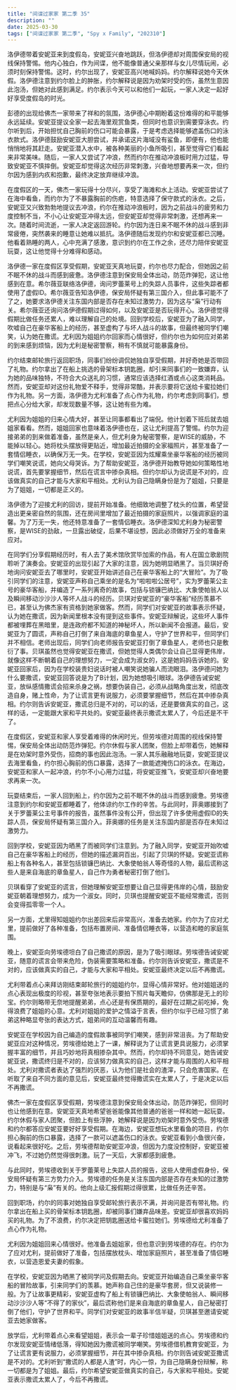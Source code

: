 ```yaml
---
title: "间谍过家家 第二季 35"
description: ""
date: 2025-03-30
tags: ["间谍过家家 第二季", "Spy x Family", "202310"]
---
```


洛伊德带着安妮亚来到度假岛，安妮亚兴奋地跳跃，但洛伊德却对周围保安局的视线保持警惕。他内心独白，作为间谍，他不能像普通父亲那样与女儿尽情玩闹，必须时刻保持警惕。这时，约尔出现了，安妮亚高兴地喊妈妈。约尔解释说她今天休假。洛伊德注意到约尔脸上的肿胀，约尔解释说是因为劝架时受的伤，虽然生意因此泡汤，但她对此感到满足。约尔表示今天可以和他们一起玩，一家人决定一起好好享受度假岛的时光。

彭德的出现给佛杰一家带来了祥和的氛围，洛伊德心中期盼着这份难得的和平能够永远延续。安妮亚提议全家一起去海里观赏鱼类，但同时也意识到需要穿泳衣。约尔听到后，开始担忧自己胸前的伤口可能会暴露，于是考虑选择能够遮盖伤口的泳衣款式。洛伊德鼓励安妮亚大胆尝试，并承诺这片海域没有鲨鱼，即便有，他也能悄悄地将其赶走。安妮亚潜入水中，被各种美丽的小鱼所吸引，甚至觉得它们看起来非常美味。随后，一家人又尝试了冲浪，然而约尔在推动冲浪板时用力过猛，导致安妮亚不慎摔倒。安妮亚却觉得这次经历非常刺激，兴奋地想要再来一次，但约尔因为感到内疚和抱歉，最终决定放弃继续冲浪。

在度假区的一天，佛杰一家玩得十分尽兴，享受了海滩和水上活动。安妮亚尝试了在海中看鱼，而约尔为了不暴露胸前的伤疤，特意选择了保守款式的泳衣。之后，安妮亚又兴致勃勃地提议去冲浪，约尔在推动冲浪板时，因为之前战斗的疲劳和力度控制不当，不小心让安妮亚冲得太远，但安妮亚却觉得非常刺激，还想再来一次。随着时间流逝，一家人决定返回游轮。约尔因为连日来不眠不休的战斗感到非常疲倦，突然袭来的睡意让她难以抵抗。洛伊德随后发现约尔和安妮亚都已沉睡。他看着熟睡的两人，心中充满了感激，意识到约尔在工作之余，还尽力陪伴安妮亚玩耍，这让他觉得十分难得和感动。

洛伊德一家在度假区享受假期，安妮亚天真地玩耍，约尔也尽力配合，但她因之前不眠不休的战斗而感到疲惫。洛伊德注意到保安局全体出动，防范炸弹犯，这让他感到在意。希尔薇亚联络洛伊德，询问罗蕾莱号上的失踪人员事件，这些失踪者都使用了虚假ID。希尔薇亚告知洛伊德，保安局怀疑有第三国介入，但此事可能不了了之，她要求洛伊德关注东国内部是否存在未知过激势力，因为这与“枭”行动有关。希尔薇亚还询问洛伊德假期过得如何，以及安妮亚是否玩得开心。洛伊德觉得假期比做任务还累人，难以理解自己的处境。回到学校后，安妮亚为了融入同学，吹嘘自己在豪华客船上的经历，甚至虚构了与坏人战斗的故事，但最终被同学们嘲笑，认为她在撒谎。尤利因为姐姐约尔回家而心情很好，但约尔也为如何应对弟弟的到来感到烦恼，因为尤利是秘密警察，稍有不慎就可能暴露身份。

约尔结束邮轮旅行返回职场，同事们纷纷调侃她独自享受假期，并好奇她是否带回了礼物。约尔拿出了在船上挑选的骨架标本钥匙圈，却引来同事们的一致嫌弃，认为她的品味独特，不符合大众送礼的习惯，通常应该选择红酒或点心这类消耗品。然而，安妮亚却对这份礼物爱不释手，觉得非常酷，并表示要将它送给卡蜜拉她们作为礼物。另一方面，洛伊德为尤利准备了点心作为礼物，约尔考虑到同事们，想把点心分给大家，却发现数量不够，这让她有些为难。

尤利因为姐姐的归来心情大好，甚至让同事都看出了端倪。他计划着下班后就去姐姐家看看。然而，姐姐回家也意味着洛伊德也在，这让尤利提高了警惕。约尔为迎接弟弟的到来做着准备，虽然是亲人，但尤利身为秘密警察，是WISE的威胁，不能掉以轻心。她将枕头摆放得更贴近，增加最近拍摄的全家福照片，甚至准备了一套情侣睡衣，以确保万无一失。在学校，安妮亚因为炫耀乘坐豪华客船的经历被同学们嘲笑说谎，她向父母哭诉。为了帮助安妮亚，洛伊德开始教导她如何策略性地说谎，首先要掌握细节，然后在谎言中掺杂真相。但约尔却认为说谎是不对的，应该做真实的自己才能与大家和平相处。尤利认为自己隐瞒身份是为了姐姐，只要是为了姐姐，一切都是正义的。

洛伊德为了迎接尤利的回访，提前开始准备。他细致地调整了枕头的位置，希望营造出更亲密自然的氛围，还在房间里增加了最近拍摄的家庭照片，以强调家庭的温馨。为了万无一失，他还特意准备了一套情侣睡衣。洛伊德深知尤利身为秘密警察，是WISE的劲敌，一旦露出破绽，后果不堪设想，因此必须做好万全的准备来应对。

在同学们分享假期经历时，有人去了美术馆欣赏毕加索的作品，有人在国立歌剧院聆听了演奏会。安妮亚的出现引起了大家的注意，因为她明显晒黑了。当贝琪好奇地询问安妮亚去了哪里时，安妮亚开始讲述自己在豪华客船上的“大冒险”。为了吸引同学们的注意，安妮亚声称自己乘坐的是名为“啦啦啦公居号”，实为罗蕾莱公主号的豪华客船，并编造了一系列离奇的故事，包括与锁镰巴纳比、大象使帕翁人以及瞬间移动沙沙沙人等坏人战斗的经历。贝琪对安妮亚的“豪华客船”经历羡慕不已，甚至认为佛杰家有资格到她家做客。然而，同学们对安妮亚的故事表示怀疑，认为她在撒谎，因为新闻里根本没有提到这些事件。安妮亚辩解说，这些坏人事件都被埋葬在黑暗里，是连政府都不知道的神秘坏人，所以新闻不会报道。最后，安妮亚为了圆谎，声称自己打倒了来自海底的章鱼星人，守护了世界和平，但同学们并不相信。老师出现后，同学们向老师报告安妮亚打倒了章鱼星人，老师也只是敷衍了事。贝琪虽然也觉得安妮亚在撒谎，但她觉得人类偶尔会让自己显得更伟岸，就像这样不断朝着自己的理想努力，一定会成为淑女的，这是她妈妈告诉她的。安妮亚回家后，因为在学校装贵妇说话时被人嘲笑说她骗人而流眼泪。洛伊德问她为什么要撒谎，安妮亚回答说是为了B计划，因为她想吸引眼球。洛伊德告诫安妮亚，放纵感情撒谎会招来杀身之祸，想要伪装自己，必须从战略角度出发，彻底改造自身，赌上性命，为了让谎言更有说服力，必须要掌握细节，然后在其中掺杂真相。约尔则告诉安妮亚，撒谎总归是不对的，可以的话，还是要做真实的自己，这样的话，一定能跟大家和平共处的。安妮亚最终表示撒谎太累人了，今后还是不干了。

在度假区，安妮亚和家人享受着难得的休闲时光，但劳埃德对周围的视线保持警惕，保安局全体出动防范炸弹犯。约尔休假与家人团聚，但脸上却带着伤，她解释是在劝架时意外受伤，招商的事也因此泡汤。一家人其乐融融地玩耍，安妮亚提议去海里看鱼，约尔担心胸前的伤口暴露，选择了一款能遮掩伤口的泳衣。在海边，安妮亚和家人一起冲浪，约尔不小心用力过猛，将安妮亚推飞，安妮亚却兴奋地要求再来一次。

玩耍结束后，一家人回到船上，约尔因为之前不眠不休的战斗而感到疲惫。劳埃德注意到约尔和安妮亚都睡着了，他体谅约尔工作的辛苦。与此同时，菲奥娜接到了关于罗蕾莱公主号事件的报告，虽然事件没有公开，但出现了许多使用虚假ID的失踪人员，保安局怀疑有第三国介入。菲奥娜的任务是关注东国内部是否存在未知过激势力。

回到学校，安妮亚因为晒黑了而被同学们注意到。为了融入同学，安妮亚开始吹嘘自己在豪华客船上的经历，但她的描述漏洞百出，引起了贝琪的怀疑。安妮亚谎称船上有各种名人，甚至包括锁镰巴纳比、大象使帕翁人等奇怪的人物，最后谎称这些人是来自海底的章鱼星人，自己作为勇者秘密打倒了他们。

贝琪看穿了安妮亚的谎言，但她理解安妮亚想要让自己显得更伟岸的心情，鼓励安妮亚朝着理想努力，成为一个淑女。同时，贝琪也提醒安妮亚不能经常撒谎，否则会变得孤零零一个人。

另一方面，尤里得知姐姐约尔出差回来后非常高兴，准备去她家。约尔为了应对尤里，提前做好了各种准备，包括布置房间、准备情侣睡衣等，以营造和睦的家庭氛围。

晚上，安妮亚向劳埃德坦白了自己撒谎的原因，是为了吸引眼球。劳埃德告诫安妮亚，随意的谎言会带来危险，伪装需要策略和准备。约尔则告诉安妮亚，撒谎是不对的，应该做真实的自己，才能与大家和平相处。安妮亚最终决定以后不再撒谎。

尤利带着点心来拜访刚结束邮轮旅行的姐姐约尔，显得心情非常好。他对姐姐送的点心表现出极度的珍视，甚至夸张地表示要拍下照片每天瞻仰，仿佛那是无上的珍宝。约尔则略带无奈地提醒弟弟，点心还是有保质期的，最好在过期之前吃掉，免得浪费了姐姐的心意。尤利对姐姐的爱护之情溢于言表，但约尔似乎已经习惯了弟弟这种略显夸张的表达方式，姐弟间的互动温馨而有趣。

安妮亚在学校因为自己编造的度假故事被同学们嘲笑，感到非常沮丧。为了帮助安妮亚应对这种情况，劳埃德给她上了一课，解释说为了让谎言更具说服力，必须掌握丰富的细节，并且巧妙地将真相掺杂其中。然而，约尔却持不同意见，她告诫安妮亚说，撒谎终归是不对的，应该努力做真实的自己，这样才能与周围的人和平相处。尤利对撒谎者表达了强烈的厌恶，认为他们是社会的渣滓，只会危害国家。在听取了来自不同方面的意见后，安妮亚最终觉得撒谎实在太累人了，于是决定以后不再撒谎。

佛杰一家在度假区享受假期，劳埃德注意到保安局全体出动，防范炸弹犯，但同时也让他感到在意。安妮亚天真地希望爸爸能像其他普通的爸爸一样和她一起玩耍。约尔休假与家人团聚，但脸上有些浮肿，她解释说是因为劝架时意外受伤。劳埃德和约尔都答应安妮亚要好好享受假期。在海边，安妮亚想玩水里看鱼的项目，约尔担心胸前的伤口暴露，选择了一款可以遮盖伤口的泳衣。安妮亚看到小鱼很兴奋，说看起来很好吃。之后，劳埃德帮助安妮亚冲浪，但因为力度没控制好，安妮亚被冲飞，不过她仍然觉得很刺激。玩了一天后，大家都感到疲惫。

与此同时，劳埃德收到关于罗蕾莱号上失踪人员的报告，这些人使用虚假身份，保安局怀疑有第三方势力介入。劳埃德的任务是关注东国内部是否存在未知的过激势力，特别是与“枭”有关的。他向上级汇报假期过得很累，比做任务还辛苦。

回到职场，约尔的同事对她独自享受邮轮旅行表示不满，并询问是否有带礼物。约尔拿出在船上买的骨架标本钥匙圈，却被同事们嫌弃品味差。安妮亚却很喜欢妈妈买的礼物。为了不浪费，约尔决定把钥匙圈送给卡蜜拉她们。劳埃德给尤利准备了点心作为礼物。

尤利因为姐姐回来心情很好。他准备去姐姐家，但也意识到劳埃德的存在。约尔为了应对尤利，提前做好了准备，包括摆放枕头、增加家庭照片，甚至准备了情侣睡衣，以营造恩爱夫妻的假象。

在学校，安妮亚因为晒黑了被同学问及假期去向。安妮亚开始编造自己乘坐豪华客船的冒险故事，引来同学们的羡慕。她声称自己住的是豪华套房，但又说装修一般。为了让故事更精彩，安妮亚虚构了船上有锁镰巴纳比、大象使帕翁人、瞬间移动沙沙沙人等“不得了的家伙”，最后谎称他们是来自海底的章鱼星人，自己秘密打倒了他们，守护了世界和平。同学们对安妮亚的故事半信半疑，贝琪甚至邀请安妮亚去她家做客。

放学后，尤利带着点心来看望姐姐，表示会一辈子珍惜姐姐送的点心。劳埃德和约尔发现安妮亚情绪低落，得知她因为撒谎被同学嘲笑。劳埃德借机教育安妮亚，为了让谎言更有说服力，必须掌握细节，并在其中掺杂真相。约尔则告诫安妮亚撒谎是不对的。尤利听到“撒谎的人都是人渣”时，内心一惊，为自己隐瞒身份辩解，称一切都是为了姐姐。最后，约尔希望安妮亚做真实的自己，与大家和平相处。安妮亚表示撒谎太累人了，今后不再撒谎。